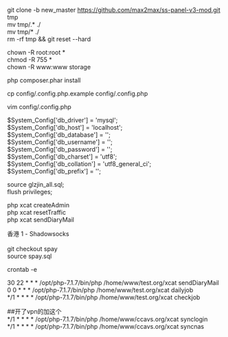 git clone -b new_master https://github.com/max2max/ss-panel-v3-mod.git tmp<br />
mv tmp/.* ./<br />
mv tmp/* ./<br />
rm -rf tmp && git reset --hard<br />

chown -R root:root *<br />
chmod -R 755 *<br />
chown -R www:www storage<br />

php composer.phar install<br />

cp config/.config.php.example config/.config.php<br />

vim config/.config.php<br />


$System_Config['db_driver'] = 'mysql';<br />
$System_Config['db_host'] = 'localhost';<br />
$System_Config['db_database'] = '';<br />
$System_Config['db_username'] = '';<br />
$System_Config['db_password'] = '';<br />
$System_Config['db_charset'] = 'utf8';<br />
$System_Config['db_collation'] = 'utf8_general_ci';<br />
$System_Config['db_prefix'] = '';<br />


source glzjin_all.sql;<br />
flush privileges;<br />

php xcat createAdmin<br />
php xcat resetTraffic<br />
php xcat sendDiaryMail<br />

香港 1 - Shadowsocks<br />
<br />
git checkout spay<br />
source spay.sql<br />

crontab -e<br />

30 22 * * * /opt/php-7.1.7/bin/php /home/www/test.org/xcat sendDiaryMail<br />
0 0 * * * /opt/php-7.1.7/bin/php /home/www/test.org/xcat dailyjob<br />
*/1 * * * * /opt/php-7.1.7/bin/php /home/www/test.org/xcat checkjob<br />

##开了vpn的加这个<br />
*/1 * * * * /opt/php-7.1.7/bin/php /home/www/ccavs.org/xcat synclogin<br />
*/1 * * * * /opt/php-7.1.7/bin/php /home/www/ccavs.org/xcat syncnas<br />
